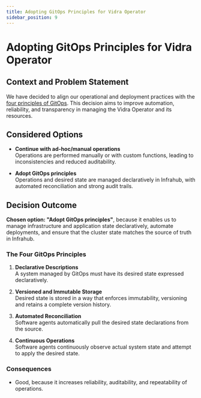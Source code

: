 ```yaml
---
title: Adopting GitOps Principles for Vidra Operator
sidebar_position: 9
---
```


# Adopting GitOps Principles for Vidra Operator

## Context and Problem Statement

We have decided to align our operational and deployment practices with the [four principles of GitOps](https://opengitops.dev). This decision aims to improve automation, reliability, and transparency in managing the Vidra Operator and its resources.

## Considered Options

* **Continue with ad-hoc/manual operations**  
    Operations are performed manually or with custom functions, leading to inconsistencies and reduced auditability.

* **Adopt GitOps principles**  
    Operations and desired state are managed declaratively in Infrahub, with automated reconciliation and strong audit trails.

## Decision Outcome

**Chosen option: "Adopt GitOps principles"**, because it enables us to manage infrastructure and application state declaratively, automate deployments, and ensure that the cluster state matches the source of truth in Infrahub.

### The Four GitOps Principles

1. **Declarative Descriptions**  
     A system managed by GitOps must have its desired state expressed declaratively.

2. **Versioned and Immutable Storage**  
     Desired state is stored in a way that enforces immutability, versioning and retains a complete version history.

3. **Automated Reconciliation**  
    Software agents automatically pull the desired state declarations from the source.

4. **Continuous Operations**  
     Software agents continuously observe actual system state and attempt to apply the desired state.

### Consequences

* Good, because it increases reliability, auditability, and repeatability of operations.

